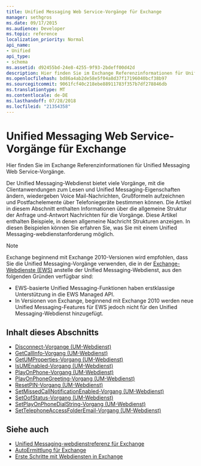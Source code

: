 ```yaml
---
title: Unified Messaging Web Service-Vorgänge für Exchange
manager: sethgros
ms.date: 09/17/2015
ms.audience: Developer
ms.topic: reference
localization_priority: Normal
api_name:
- Unified
api_type:
- schema
ms.assetid: d92455bd-24e8-4255-9f93-2bdeff00d42d
description: Hier finden Sie im Exchange Referenzinformationen für Unified Messaging Web Service-Vorgänge.
ms.openlocfilehash: bd86a4ab2de58e5f04a8d37f17196040bcf38b97
ms.sourcegitcommit: 9061fcf40c218ebe88911783f357b7df278846db
ms.translationtype: MT
ms.contentlocale: de-DE
ms.lasthandoff: 07/28/2018
ms.locfileid: "21354358"
---
```

# <a name="unified-messaging-web-service-operations-for-exchange"></a>Unified Messaging Web Service-Vorgänge für Exchange

Hier finden Sie im Exchange Referenzinformationen für Unified Messaging Web Service-Vorgänge.
  
Der Unified Messaging-Webdienst bietet viele Vorgänge, mit die Clientanwendungen zum Lesen und Unified Messaging-Eigenschaften ändern, wiedergeben Voice Mail-Nachrichten, Grußformeln aufzeichnen und Postfachelemente über Telefoniegeräte bestimmen können. Die Artikel in diesem Abschnitt enthalten Informationen über die allgemeine Struktur der Anfrage und-Antwort Nachrichten für die Vorgänge. Diese Artikel enthalten Beispiele, in denen allgemeine Nachricht Strukturen anzeigen. In diesen Beispielen können Sie erfahren Sie, was Sie mit einem Unified Messaging-webdienstanforderung möglich.
  
> [!NOTE]
> Exchange beginnend mit Exchange 2010-Versionen wird empfohlen, dass Sie die Unified Messaging-Vorgänge verwenden, die in der [Exchange-Webdienste (EWS)](http://msdn.microsoft.com/library/60285497-0c4e-4e51-84e1-34dd6d89a5d8%28Office.15%29.aspx) anstelle der Unified Messaging-Webdienst, aus den folgenden Gründen verfügbar sind: 
> - EWS-basierte Unified Messaging-Funktionen haben erstklassige Unterstützung in die EWS Managed API. 
> - In Versionen von Exchange, beginnend mit Exchange 2010 werden neue Unified Messaging-Features für EWS jedoch nicht für den Unified Messaging-Webdienst hinzugefügt. 
  
## <a name="in-this-section"></a>Inhalt dieses Abschnitts
<a name="bk_InThisSection"> </a>

- [Disconnect-Vorgange (UM-Webdienst)](disconnect-operation-um-web-service.md)    
- [GetCallInfo-Vorgang (UM-Webdienst)](getcallinfo-operation-um-web-service.md)   
- [GetUMProperties-Vorgang (UM-Webdienst)](getumproperties-operation-um-web-service.md)   
- [IsUMEnabled-Vorgang (UM-Webdienst)](isumenabled-operation-um-web-service.md)   
- [PlayOnPhone-Vorgang (UM-Webdienst)](playonphone-operation-um-web-service.md)   
- [PlayOnPhoneGreeting-Vorgang (UM-Webdienst)](playonphonegreeting-operation-um-web-service.md)   
- [ResetPIN-Vorgang (UM-Webdienst)](resetpin-operation-um-web-service.md)   
- [SetMissedCallNotificationEnabled-Vorgang (UM-Webdienst)](setmissedcallnotificationenabled-operation-um-web-service.md)  
- [SetOofStatus-Vorgang (UM-Webdienst)](setoofstatus-operation-um-web-service.md)    
- [SetPlayOnPhoneDialString-Vorgang (UM-Webdienst)](setplayonphonedialstring-operation-um-web-service.md)   
- [SetTelephoneAccessFolderEmail-Vorgang (UM-Webdienst)](settelephoneaccessfolderemail-operation-um-web-service.md)
    
## <a name="see-also"></a>Siehe auch

- [Unified Messaging-webdienstreferenz für Exchange](unified-messaging-web-service-reference-for-exchange.md)
- [AutoErmittlung für Exchange](../exchange-web-services/autodiscover-for-exchange.md)
- [Erste Schritte mit Webdiensten in Exchange](../exchange-web-services/start-using-web-services-in-exchange.md)
    

